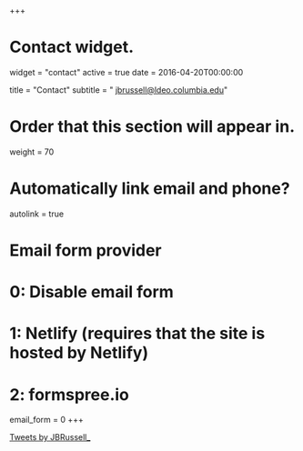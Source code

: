 +++
# Contact widget.
widget = "contact"
active = true
date = 2016-04-20T00:00:00

title = "Contact"
subtitle = "<i class='fas fa-envelope'></i>  <jbrussell@ldeo.columbia.edu>"

# Order that this section will appear in.
weight = 70

# Automatically link email and phone?
autolink = true

# Email form provider
#   0: Disable email form
#   1: Netlify (requires that the site is hosted by Netlify)
#   2: formspree.io
email_form = 0
+++

<a class="twitter-timeline" data-width="500" data-height="500" data-theme="light" href="https://twitter.com/JBRussell_?ref_src=twsrc%5Etfw">Tweets by JBRussell_</a> <script async src="https://platform.twitter.com/widgets.js" charset="utf-8"></script>

